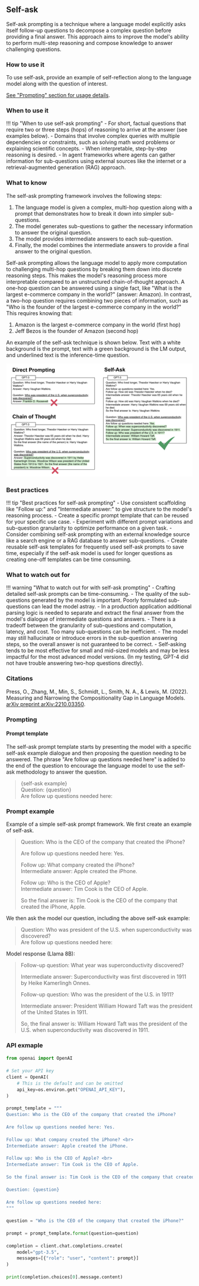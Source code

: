## Self-ask
Self-ask prompting is a technique where a language model explicitly asks itself follow-up questions to decompose a complex question before providing a final answer. This approach aims to improve the model's ability to perform multi-step reasoning and compose knowledge to answer challenging questions.

### How to use it
To use self-ask, provide an example of self-reflection along to the language model along with the question of interest.

[See "Prompting" section for usage details](#prompting).

### When to use it
!!! tip "When to use self-ask prompting"
    - For short, factual questions that require two or three steps (hops) of reasoning to arrive at the answer (see examples below).
    - Domains that involve complex queries with multiple dependencies or constraints, such as solving math word problems or explaining scientific concepts.
    - When interpretable, step-by-step reasoning is desired.
    - In agent frameworks where agents can gather information for sub-questions using external sources like the internet or a retrieval-augmented generation (RAG) approach.

### What to know
The self-ask prompting framework involves the following steps:

1. The language model is given a complex, multi-hop question along with a prompt that demonstrates how to break it down into simpler sub-questions.
2. The model generates sub-questions to gather the necessary information to answer the original question.
3. The model provides intermediate answers to each sub-question.
4. Finally, the model combines the intermediate answers to provide a final answer to the original question.

Self-ask prompting allows the language model to apply more computation to challenging multi-hop questions by breaking them down into discrete reasoning steps. This makes the model's reasoning process more interpretable compared to an unstructured chain-of-thought approach. A one-hop question can be answered using a single fact, like "What is the largest e-commerce company in the world?" (answer: Amazon). In contrast, a two-hop question requires combining two pieces of information, such as "Who is the founder of the largest e-commerce company in the world?" This requires knowing that:

1. Amazon is the largest e-commerce company in the world (first hop)
2. Jeff Bezos is the founder of Amazon (second hop)

An example of the self-ask technique is shown below. Text with a white background is the prompt, text with a green background is the LM output, and underlined text is the inference-time question.

![An image of self-ask prompting contrasted with plain vanilla prompting and chain of thought.](../../images/zero_shot/self-ask.png)

### Best practices
!!! tip "Best practices for self-ask prompting"
    - Use consistent scaffolding like "Follow up:" and "Intermediate answer:" to give structure to the model's reasoning process.
    - Create a specific prompt template that can be reused for your specific use case.
    - Experiment with different prompt variations and sub-question granularity to optimize performance on a given task.
    - Consider combining self-ask prompting with an external knowledge source like a search engine or a RAG database to answer sub-questions.
    - Create reusable self-ask templates for frequently used self-ask prompts to save time, especially if the self-ask model is used for longer questions as creating one-off templates can be time consuming.


### What to watch out for
!!! warning "What to watch out for with self-ask prompting"
    - Crafting detailed self-ask prompts can be time-consuming.
    - The quality of the sub-questions generated by the model is important. Poorly formulated sub-questions can lead the model astray.
    - In a production application additional parsing logic is needed to separate and extract the final answer from the model's dialogue of intermediate questions and answers. 
    - There is a tradeoff between the granularity of sub-questions and computation, latency, and cost. Too many sub-questions can be inefficient.
    - The model may still hallucinate or introduce errors in the sub-question answering steps, so the overall answer is not guaranteed to be correct.
    - Self-asking tends to be most effective for small and mid-sized models and may be less impactful for the most advanced model versions. (In my testing, GPT-4 did not have trouble answering two-hop questions directly).


### Citations
Press, O., Zhang, M., Min, S., Schmidt, L., Smith, N. A., & Lewis, M. (2022). Measuring and Narrowing the Compositionality Gap in Language Models. [arXiv preprint arXiv:2210.03350](https://arxiv.org/abs/2210.03350).

### Prompting
#### Prompt template
The self-ask prompt template starts by presenting the model with a specific self-ask example dialogue and then proposing the question needing to be answered. The phrase "Are follow up questions needed here" is added to the end of the question to encourage the language model to use the self-ask methodology to answer the question.

> {self-ask example} <br>
> Question: {question} <br>
> Are follow up questions needed here:

### Prompt example
Example of a simple self-ask prompt framework. We first create an example of self-ask.
> Question: Who is the CEO of the company that created the iPhone?
> 
> Are follow up questions needed here: Yes.
> 
> Follow up: What company created the iPhone? <br>
> Intermediate answer: Apple created the iPhone.
> 
> Follow up: Who is the CEO of Apple? <br>
> Intermediate answer: Tim Cook is the CEO of Apple.
> 
> So the final answer is: Tim Cook is the CEO of the company that created the iPhone, Apple.

We then ask the model our question, including the above self-ask example:
> Question: Who was president of the U.S. when superconductivity
was discovered? <br>
> Are follow up questions needed here:

Model response (Llama 8B):
> Follow-up question: What year was superconductivity discovered?
>
> Intermediate answer: Superconductivity was first discovered in 1911 by Heike Kamerlingh Onnes.
>
> Follow-up question: Who was the president of the U.S. in 1911?
>
> Intermediate answer: President William Howard Taft was the president of the United States in 1911.
>
> So, the final answer is: William Howard Taft was the president of the U.S. when superconductivity was discovered in 1911.

### API exmaple
```python
from openai import OpenAI

# Set your API key
client = OpenAI(
    # This is the default and can be omitted
    api_key=os.environ.get("OPENAI_API_KEY"),
)

prompt_template = """
Question: Who is the CEO of the company that created the iPhone?

Are follow up questions needed here: Yes.

Follow up: What company created the iPhone? <br>
Intermediate answer: Apple created the iPhone.

Follow up: Who is the CEO of Apple? <br>
Intermediate answer: Tim Cook is the CEO of Apple.

So the final answer is: Tim Cook is the CEO of the company that created the iPhone, Apple.

Question: {question}

Are follow up questions needed here:
"""

question = "Who is the CEO of the company that created the iPhone?"

prompt = prompt_template.format(question=question)

completion = client.chat.completions.create(
    model="gpt-3.5",
    messages=[{"role": "user", "content": prompt}]
)

print(completion.choices[0].message.content)
```